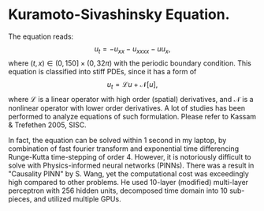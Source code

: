 # Kuramoto-Sivashinsky Equation.

The equation reads:
$$ u_t = - u_{xx} - u_{xxxx} - uu_{x}, $$
where $(t, x) \in (0, 150] \times (0, 32\pi)$ with the periodic boundary condition.
This equation is classified into stiff PDEs, since it has a form of 
$$ u_t = \mathcal{L} u + \mathcal{N}[u],$$
where $\mathcal{L}$ is a linear operator with high order (spatial) derivatives, and $\mathcal{N}$ is a nonlinear operator with lower order derivatives.
A lot of studies has been performed to analyze equations of such formulation.
Please refer to Kassam & Trefethen 2005, SISC.

In fact, the equation can be solved within $1$ second in my laptop, by combination of fast fourier transform and exponential time differencing Runge-Kutta time-stepping of order $4$.
However, it is notoriously difficult to solve with Physics-informed neural networks (PINNs).
There was a result in "Causality PINN" by S. Wang, yet the computational cost was exceedingly high compared to other problems.
He used $10$-layer (modified) multi-layer perceptron with $256$ hidden units, decomposed time domain into $10$ sub-pieces, and utilized multiple GPUs.